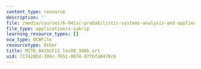 ```yaml
---
content_type: resource
description: ''
file: /media/courses/6-041sc-probabilistic-systems-analysis-and-applied-probability-fall-2013/717428bd309c7651007487fbfa8478c6_MIT6_041SCF13_lec08_300k.srt
file_type: application/x-subrip
learning_resource_types: []
ocw_type: OCWFile
resourcetype: Other
title: MIT6_041SCF13_lec08_300k.srt
uid: 717428bd-309c-7651-0074-87fbfa8478c6
---
```


